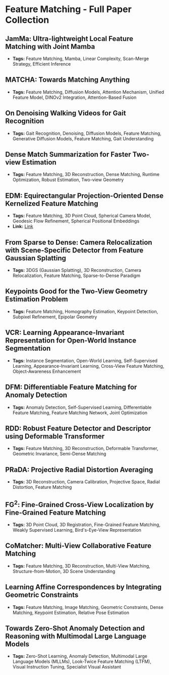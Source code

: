 # **Feature Matching - Full Paper Collection**

## JamMa: Ultra-lightweight Local Feature Matching with Joint Mamba
- **Tags:** Feature Matching, Mamba, Linear Complexity, Scan-Merge Strategy, Efficient Inference
## MATCHA: Towards Matching Anything
- **Tags:** Feature Matching, Diffusion Models, Attention Mechanism, Unified Feature Model, DINOv2 Integration, Attention-Based Fusion
## On Denoising Walking Videos for Gait Recognition
- **Tags:** Gait Recognition, Denoising, Diffusion Models, Feature Matching, Generative Diffusion Models, Feature Matching, Gait Understanding
## Dense Match Summarization for Faster Two-view Estimation
- **Tags:** Feature Matching, 3D Reconstruction, Dense Matching, Runtime Optimization, Robust Estimation, Two-view Geometry
## EDM: Equirectangular Projection-Oriented Dense Kernelized Feature Matching
- **Tags:** Feature Matching, 3D Point Cloud, Spherical Camera Model, Geodesic Flow Refinement, Spherical Positional Embeddings
- **Link:** [Link](https://anonymous000edm.github.io/)

## From Sparse to Dense: Camera Relocalization with Scene-Specific Detector from Feature Gaussian Splatting
- **Tags:** 3DGS (Gaussian Splatting), 3D Reconstruction, Camera Relocalization, Feature Matching, Sparse-to-Dense Paradigm
## Keypoints Good for the Two-View Geometry Estimation Problem
- **Tags:** Feature Matching, Homography Estimation, Keypoint Detection, Subpixel Refinement, Epipolar Geometry
## VCR: Learning Appearance-Invariant Representation for Open-World Instance Segmentation
- **Tags:** Instance Segmentation, Open-World Learning, Self-Supervised Learning, Appearance-Invariant Learning, Cross-View Feature Matching, Object-Awareness Enhancement
## DFM: Differentiable Feature Matching for Anomaly Detection
- **Tags:** Anomaly Detection, Self-Supervised Learning, Differentiable Feature Matching, Feature Matching Network, Joint Optimization
## RDD: Robust Feature Detector and Descriptor using Deformable Transformer
- **Tags:** Feature Matching, 3D Reconstruction, Deformable Transformer, Geometric Invariance, Semi-Dense Matching
## PRaDA: Projective Radial Distortion Averaging
- **Tags:** 3D Reconstruction, Camera Calibration, Projective Space, Radial Distortion, Feature Matching
## FG$^2$: Fine-Grained Cross-View Localization by Fine-Grained Feature Matching
- **Tags:** 3D Point Cloud, 3D Registration, Fine-Grained Feature Matching, Weakly Supervised Learning, Bird's-Eye-View Representation
## CoMatcher: Multi-View Collaborative Feature Matching
- **Tags:** Feature Matching, 3D Reconstruction, Multi-View Matching, Structure-from-Motion, 3D Scene Understanding
## Learning Affine Correspondences by Integrating Geometric Constraints
- **Tags:** Feature Matching, Image Matching, Geometric Constraints, Dense Matching, Keypoint Estimation, Relative Pose Estimation
## Towards Zero-Shot Anomaly Detection and Reasoning with Multimodal Large Language Models
- **Tags:** Zero-Shot Learning, Anomaly Detection, Multimodal Large Language Models (MLLMs), Look-Twice Feature Matching (LTFM), Visual Instruction Tuning, Specialist Visual Assistant
